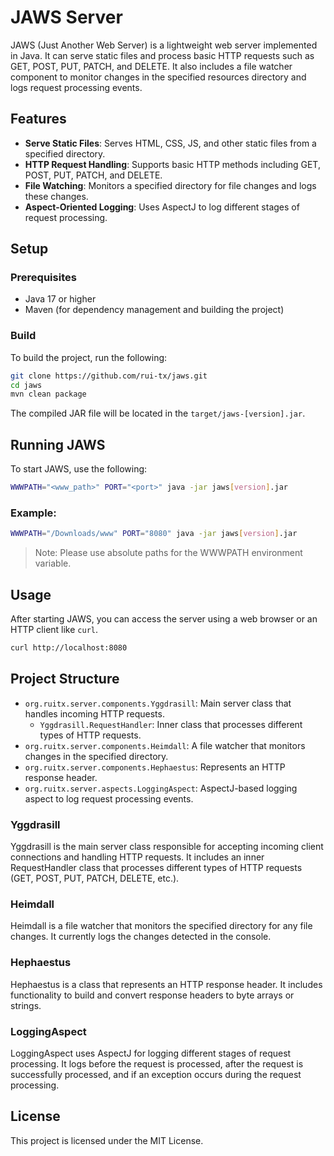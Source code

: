 # JAWS Server

JAWS (Just Another Web Server) is a lightweight web server implemented in Java. It can serve static files and process
basic HTTP requests such as GET, POST, PUT, PATCH, and DELETE. It also includes a file watcher component to monitor
changes in the specified resources directory and logs request processing events.

## Features

- **Serve Static Files**: Serves HTML, CSS, JS, and other static files from a specified directory.
- **HTTP Request Handling**: Supports basic HTTP methods including GET, POST, PUT, PATCH, and DELETE.
- **File Watching**: Monitors a specified directory for file changes and logs these changes.
- **Aspect-Oriented Logging**: Uses AspectJ to log different stages of request processing.

## Setup

### Prerequisites

- Java 17 or higher
- Maven (for dependency management and building the project)

### Build

To build the project, run the following:

```sh
git clone https://github.com/rui-tx/jaws.git
cd jaws
mvn clean package
```

The compiled JAR file will be located in the `target/jaws-[version].jar`.

## Running JAWS

To start JAWS, use the following:

```sh
WWWPATH="<www_path>" PORT="<port>" java -jar jaws[version].jar
```

### Example:

```sh
WWWPATH="/Downloads/www" PORT="8080" java -jar jaws[version].jar
```

> Note: Please use absolute paths for the WWWPATH environment variable.

## Usage

After starting JAWS, you can access the server using a web browser or an HTTP client like `curl`.

```sh
curl http://localhost:8080
```

## Project Structure

- `org.ruitx.server.components.Yggdrasill`: Main server class that handles incoming HTTP requests.
    - `Yggdrasill.RequestHandler`: Inner class that processes different types of HTTP requests.
- `org.ruitx.server.components.Heimdall`: A file watcher that monitors changes in the specified directory.
- `org.ruitx.server.components.Hephaestus`: Represents an HTTP response header.
- `org.ruitx.server.aspects.LoggingAspect`: AspectJ-based logging aspect to log request processing events.

### Yggdrasill

Yggdrasill is the main server class responsible for accepting incoming client connections and handling HTTP requests. It
includes an inner RequestHandler class that processes different types of HTTP requests (GET, POST, PUT, PATCH, DELETE,
etc.).

### Heimdall

Heimdall is a file watcher that monitors the specified directory for any file changes. It currently logs the changes
detected in the console.

### Hephaestus

Hephaestus is a class that represents an HTTP response header. It includes functionality to build and convert response
headers to byte arrays or strings.

### LoggingAspect

LoggingAspect uses AspectJ for logging different stages of request processing. It logs before the request is processed,
after the request is successfully processed, and if an exception occurs during the request processing.

## License

This project is licensed under the MIT License.
